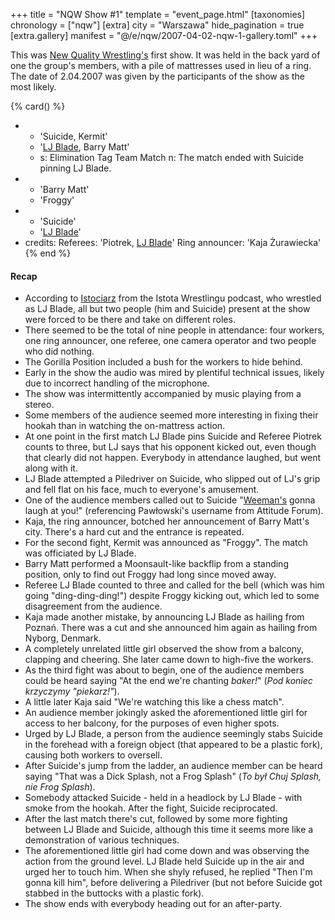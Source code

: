 +++
title = "NQW Show #1"
template = "event_page.html"
[taxonomies]
chronology = ["nqw"]
[extra]
city = "Warszawa"
hide_pagination = true
[extra.gallery]
manifest = "@/e/nqw/2007-04-02-nqw-1-gallery.toml"
+++

This was [New Quality Wrestling's](@/o/nqw.md) first show. It was held in the back yard of one the group's members, with a pile of mattresses used in lieu of a ring. The date of 2.04.2007 was given by the participants of the show as the most likely.

{% card() %}
- - 'Suicide, Kermit'
  - '[LJ Blade](@/w/istociarz.md), Barry Matt'
  - s: Elimination Tag Team Match
    n: The match ended with Suicide pinning LJ Blade.
- - 'Barry Matt'
  - 'Froggy'
- - 'Suicide'
  - '[LJ Blade](@/w/istociarz.md)'
- credits:
    Referees: 'Piotrek, [LJ Blade](@/w/istociarz.md)'
    Ring announcer: 'Kaja Żurawiecka'
{% end %}

#### Recap

* According to [Istociarz](@/w/istociarz.md) from the Istota Wrestlingu podcast, who wrestled as LJ Blade, all but two people (him and Suicide) present at the show were forced to be there and take on different roles.
* There seemed to be the total of nine people in attendance: four workers, one ring announcer, one referee, one camera operator and two people who did nothing.
* The Gorilla Position included a bush for the workers to hide behind.
* Early in the show the audio was mired by plentiful technical issues, likely due to incorrect handling of the microphone.
* The show was intermittently accompanied by music playing from a stereo.
* Some members of the audience seemed more interesting in fixing their hookah than in watching the on-mattress action.
* At one point in the first match LJ Blade pins Suicide and Referee Piotrek counts to three, but LJ says that his opponent kicked out, even though that clearly did not happen. Everybody in attendance laughed, but went along with it.
* LJ Blade attempted a Piledriver on Suicide, who slipped out of LJ's grip and fell flat on his face, much to everyone's amusement.
* One of the audience members called out to Suicide "[Weeman's](@/w/pan-pawlowski.md) gonna laugh at you!" (referencing Pawłowski's username from Attitude Forum).
* Kaja, the ring announcer, botched her announcement of Barry Matt's city. There's a hard cut and the entrance is repeated.
* For the second fight, Kermit was announced as "Froggy". The match was officiated by LJ Blade.
* Barry Matt performed a Moonsault-like backflip from a standing position, only to find out Froggy had long since moved away.
* Referee LJ Blade counted to three and called for the bell (which was him going "ding-ding-ding!") despite Froggy kicking out, which led to some disagreement from the audience.
* Kaja made another mistake, by announcing LJ Blade as hailing from Poznań. There was a cut and she announced him again as hailing from Nyborg, Denmark.
* A completely unrelated little girl observed the show from a balcony, clapping and cheering. She later came down to high-five the workers.
* As the third fight was about to begin, one of the audience members could be heard saying "At the end we're chanting _baker!_" (_Pod koniec krzyczymy "piekarz!"_).
* A little later Kaja said "We're watching this like a chess match".
* An audience member jokingly asked the aforementioned little girl for access to her balcony, for the purposes of even higher spots.
* Urged by LJ Blade, a person from the audience seemingly stabs Suicide in the forehead with a foreign object (that appeared to be a plastic fork), causing both workers to oversell.
* After Suicide's jump from the ladder, an audience member can be heard saying "That was a Dick Splash, not a Frog Splash" (_To był Chuj Splash, nie Frog Splash_).
* Somebody attacked Suicide - held in a headlock by LJ Blade - with smoke from the hookah. After the fight, Suicide reciprocated.
* After the last match there's cut, followed by some more fighting between LJ Blade and Suicide, although this time it seems more like a demonstration of various techniques.
* The aforementioned little girl had come down and was observing the action from the ground level. LJ Blade held Suicide up in the air and urged her to touch him. When she shyly refused, he replied "Then I'm gonna kill him", before delivering a Piledriver (but not before Suicide got stabbed in the buttocks with a plastic fork).
* The show ends with everybody heading out for an after-party.
